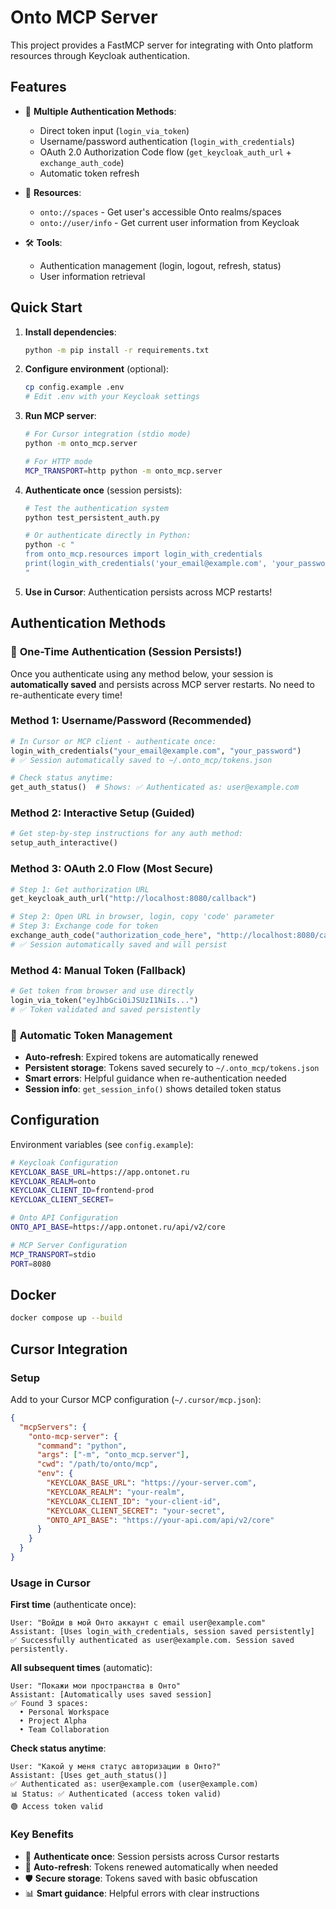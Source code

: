 # Onto MCP Server

This project provides a FastMCP server for integrating with Onto platform resources through Keycloak authentication.

## Features

- 🔐 **Multiple Authentication Methods**:
  - Direct token input (`login_via_token`)
  - Username/password authentication (`login_with_credentials`)
  - OAuth 2.0 Authorization Code flow (`get_keycloak_auth_url` + `exchange_auth_code`)
  - Automatic token refresh

- 📁 **Resources**:
  - `onto://spaces` - Get user's accessible Onto realms/spaces
  - `onto://user/info` - Get current user information from Keycloak

- 🛠️ **Tools**:
  - Authentication management (login, logout, refresh, status)
  - User information retrieval

## Quick Start

1. **Install dependencies**:
   ```bash
   python -m pip install -r requirements.txt
   ```

2. **Configure environment** (optional):
   ```bash
   cp config.example .env
   # Edit .env with your Keycloak settings
   ```

3. **Run MCP server**:
   ```bash
   # For Cursor integration (stdio mode)
   python -m onto_mcp.server
   
   # For HTTP mode
   MCP_TRANSPORT=http python -m onto_mcp.server
   ```

4. **Authenticate once** (session persists):
   ```bash
   # Test the authentication system
   python test_persistent_auth.py
   
   # Or authenticate directly in Python:
   python -c "
   from onto_mcp.resources import login_with_credentials
   print(login_with_credentials('your_email@example.com', 'your_password'))
   "
   ```

5. **Use in Cursor**: Authentication persists across MCP restarts!

## Authentication Methods

### 🚀 **One-Time Authentication** (Session Persists!)

Once you authenticate using any method below, your session is **automatically saved** and persists across MCP server restarts. No need to re-authenticate every time!

### Method 1: Username/Password (Recommended)
```python
# In Cursor or MCP client - authenticate once:
login_with_credentials("your_email@example.com", "your_password")
# ✅ Session automatically saved to ~/.onto_mcp/tokens.json

# Check status anytime:
get_auth_status()  # Shows: ✅ Authenticated as: user@example.com
```

### Method 2: Interactive Setup (Guided)
```python
# Get step-by-step instructions for any auth method:
setup_auth_interactive()
```

### Method 3: OAuth 2.0 Flow (Most Secure)
```python
# Step 1: Get authorization URL
get_keycloak_auth_url("http://localhost:8080/callback")

# Step 2: Open URL in browser, login, copy 'code' parameter
# Step 3: Exchange code for token
exchange_auth_code("authorization_code_here", "http://localhost:8080/callback")
# ✅ Session automatically saved and will persist
```

### Method 4: Manual Token (Fallback)
```python
# Get token from browser and use directly
login_via_token("eyJhbGciOiJSUzI1NiIs...")
# ✅ Token validated and saved persistently
```

### 🔄 **Automatic Token Management**
- **Auto-refresh**: Expired tokens are automatically renewed
- **Persistent storage**: Tokens saved securely to `~/.onto_mcp/tokens.json`
- **Smart errors**: Helpful guidance when re-authentication needed
- **Session info**: `get_session_info()` shows detailed token status

## Configuration

Environment variables (see `config.example`):

```bash
# Keycloak Configuration
KEYCLOAK_BASE_URL=https://app.ontonet.ru
KEYCLOAK_REALM=onto
KEYCLOAK_CLIENT_ID=frontend-prod
KEYCLOAK_CLIENT_SECRET=

# Onto API Configuration  
ONTO_API_BASE=https://app.ontonet.ru/api/v2/core

# MCP Server Configuration
MCP_TRANSPORT=stdio
PORT=8080
```

## Docker

```bash
docker compose up --build
```

## Cursor Integration

### Setup
Add to your Cursor MCP configuration (`~/.cursor/mcp.json`):

```json
{
  "mcpServers": {
    "onto-mcp-server": {
      "command": "python",
      "args": ["-m", "onto_mcp.server"],
      "cwd": "/path/to/onto/mcp",
      "env": {
        "KEYCLOAK_BASE_URL": "https://your-server.com",
        "KEYCLOAK_REALM": "your-realm",
        "KEYCLOAK_CLIENT_ID": "your-client-id",
        "KEYCLOAK_CLIENT_SECRET": "your-secret",
        "ONTO_API_BASE": "https://your-api.com/api/v2/core"
      }
    }
  }
}
```

### Usage in Cursor

**First time** (authenticate once):
```
User: "Войди в мой Онто аккаунт с email user@example.com"
Assistant: [Uses login_with_credentials, session saved persistently]
✅ Successfully authenticated as user@example.com. Session saved persistently.
```

**All subsequent times** (automatic):
```
User: "Покажи мои пространства в Онто"
Assistant: [Automatically uses saved session]
✅ Found 3 spaces:
  • Personal Workspace
  • Project Alpha  
  • Team Collaboration
```

**Check status anytime**:
```
User: "Какой у меня статус авторизации в Онто?"
Assistant: [Uses get_auth_status()]
✅ Authenticated as: user@example.com (user@example.com)
📊 Status: ✅ Authenticated (access token valid)
🟢 Access token valid
```

### Key Benefits
- 🔐 **Authenticate once**: Session persists across Cursor restarts
- 🔄 **Auto-refresh**: Tokens renewed automatically when needed
- 🛡️ **Secure storage**: Tokens saved with basic obfuscation
- 📊 **Smart guidance**: Helpful errors with clear instructions

